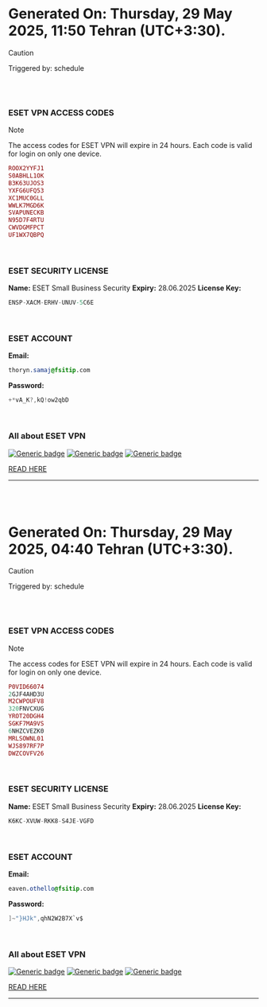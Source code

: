 # Generated On: Thursday, 29 May 2025, 11:50 Tehran (UTC+3:30).

> [!CAUTION]
> Triggered by: schedule

<br><br>

### ESET VPN ACCESS CODES

> [!NOTE]
> The access codes for ESET VPN will expire in 24 hours.
> Each code is valid for login on only one device.

```ruby
ROOX2YYFJ1
S0ABHLL1OK
B3K63UJOS3
YXFG6UFQ53
XC1MUC0GLL
WWLK7MGD6K
SVAPUNECKB
N95D7F4RTU
CWVDGMFPCT
UF1WX7QBPQ
```

<br>

### ESET SECURITY LICENSE

**Name:** ESET Small Business Security
**Expiry:** 28.06.2025
**License Key:**

```POV-Ray SDL
ENSP-XACM-ERHV-UNUV-5C6E
```

<br>

### ESET ACCOUNT

**Email:**

```CSS
thoryn.samaj@fsitip.com
```

**Password:**

```POV-Ray SDL
+*vA_K?,kQ!ow2qbD
```

<br>

### All about ESET VPN


[![Generic badge](https://img.shields.io/badge/Download-Android-green.svg)](https://play.google.com/store/apps/details?id=com.eset.vpn)
[![Generic badge](https://img.shields.io/badge/Download-ios-white.svg)](https://apps.apple.com/us/app/eset-home/id1533672833)
[![Generic badge](https://img.shields.io/badge/Download-windows-blue.svg)](https://download.eset.com/com/eset/apps/home/vpn/windows/latest/eset_vpn_installer.exe)
  

[READ HERE](https://t.me/F_NiREvil/2113)

---

<br><br>

# Generated On: Thursday, 29 May 2025, 04:40 Tehran (UTC+3:30).

> [!CAUTION]
> Triggered by: schedule

<br><br>

### ESET VPN ACCESS CODES

> [!NOTE]
> The access codes for ESET VPN will expire in 24 hours.
> Each code is valid for login on only one device.

```ruby
P0VID66074
2GJF4AHD3U
M2CWPOUFV8
320FNVCXUG
YROT20DGH4
SGKF7MA9VS
6NHZCVEZK0
MRLSOWNL01
WJS897RF7P
DWZCOVFV26
```

<br>

### ESET SECURITY LICENSE

**Name:** ESET Small Business Security
**Expiry:** 28.06.2025
**License Key:**

```POV-Ray SDL
K6KC-XVUW-RKK8-S4JE-VGFD
```

<br>

### ESET ACCOUNT

**Email:**

```CSS
eaven.othello@fsitip.com
```

**Password:**

```POV-Ray SDL
]~"}HJk",qhN2W2B7X`v$
```

<br>

### All about ESET VPN


[![Generic badge](https://img.shields.io/badge/Download-Android-green.svg)](https://play.google.com/store/apps/details?id=com.eset.vpn)
[![Generic badge](https://img.shields.io/badge/Download-ios-white.svg)](https://apps.apple.com/us/app/eset-home/id1533672833)
[![Generic badge](https://img.shields.io/badge/Download-windows-blue.svg)](https://download.eset.com/com/eset/apps/home/vpn/windows/latest/eset_vpn_installer.exe)
  

[READ HERE](https://t.me/F_NiREvil/2113)

---

<br><br>

